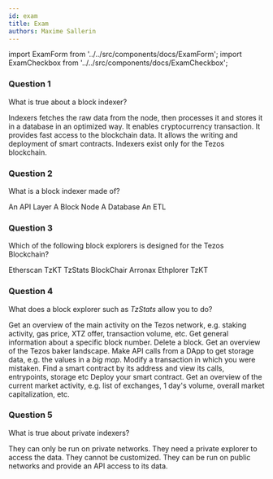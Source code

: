 ```yaml
---
id: exam
title: Exam
authors: Maxime Sallerin
---
```


import ExamForm from '../../src/components/docs/ExamForm';
import ExamCheckbox from '../../src/components/docs/ExamCheckbox';

<ExamForm moduleName="DeFi">

### Question 1

What is true about a block indexer?

<ExamCheckbox name="01" isCorrect="true">Indexers fetches the raw data from the node, then processes it and stores it in a database in an optimized way.</ExamCheckbox>
<ExamCheckbox name="02" isCorrect="false">It enables cryptocurrency transaction.</ExamCheckbox>
<ExamCheckbox name="03" isCorrect="true">It provides fast access to the blockchain data.</ExamCheckbox>
<ExamCheckbox name="04" isCorrect="false">It allows the writing and deployment of smart contracts.</ExamCheckbox>
<ExamCheckbox name="05" isCorrect="false">Indexers exist only for the Tezos blockchain.</ExamCheckbox>

### Question 2

What is a block indexer made of?

<ExamCheckbox name="10" isCorrect="true">An API Layer</ExamCheckbox>
<ExamCheckbox name="11" isCorrect="false">A Block Node</ExamCheckbox>
<ExamCheckbox name="12" isCorrect="true">A Database</ExamCheckbox>
<ExamCheckbox name="13" isCorrect="true">An ETL</ExamCheckbox>

### Question 3

Which of the following block explorers is designed for the Tezos Blockchain?

<ExamCheckbox name="20" isCorrect="false">Etherscan</ExamCheckbox>
<ExamCheckbox name="21" isCorrect="true">TzKT</ExamCheckbox>
<ExamCheckbox name="22" isCorrect="true">TzStats</ExamCheckbox>
<ExamCheckbox name="23" isCorrect="false">BlockChair</ExamCheckbox>
<ExamCheckbox name="24" isCorrect="true">Arronax</ExamCheckbox>
<ExamCheckbox name="25" isCorrect="false">Ethplorer</ExamCheckbox>
<ExamCheckbox name="26" isCorrect="true">TzKT</ExamCheckbox>

### Question 4

What does a block explorer such as _TzStats_ allow you to do?

<ExamCheckbox name="30" isCorrect="true">Get an overview of the main activity on the Tezos network, e.g. staking activity, gas price, XTZ offer, transaction volume, etc.</ExamCheckbox>
<ExamCheckbox name="31" isCorrect="true">Get general information about a specific block number.</ExamCheckbox>
<ExamCheckbox name="32" isCorrect="false">Delete a block.</ExamCheckbox>
<ExamCheckbox name="33" isCorrect="true">Get an overview of the Tezos baker landscape.</ExamCheckbox>
<ExamCheckbox name="34" isCorrect="true">Make API calls from a DApp to get storage data, e.g. the values in a _big map_.</ExamCheckbox>
<ExamCheckbox name="35" isCorrect="false">Modify a transaction in which you were mistaken.</ExamCheckbox>
<ExamCheckbox name="36" isCorrect="true">Find a smart contract by its address and view its calls, entrypoints, storage etc</ExamCheckbox>
<ExamCheckbox name="37" isCorrect="false">Deploy your smart contract.</ExamCheckbox>
<ExamCheckbox name="38" isCorrect="true">Get an overview of the current market activity, e.g. list of exchanges, 1 day's volume, overall market capitalization, etc.</ExamCheckbox>

### Question 5

What is true about private indexers?

<ExamCheckbox name="40" isCorrect="false">They can only be run on private networks.</ExamCheckbox>
<ExamCheckbox name="41" isCorrect="false">They need a private explorer to access the data.</ExamCheckbox>
<ExamCheckbox name="42" isCorrect="false">They cannot be customized.</ExamCheckbox>
<ExamCheckbox name="43" isCorrect="true">They can be run on public networks and provide an API access to its data.</ExamCheckbox>

</ExamForm>